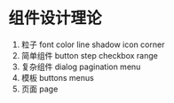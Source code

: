 # 组件设计理论

1. 粒子
   font color line shadow icon corner
2. 简单组件
   button step checkbox range
3. 复杂组件
   dialog pagination menu
4. 模板
   buttons menus
5. 页面
   page
